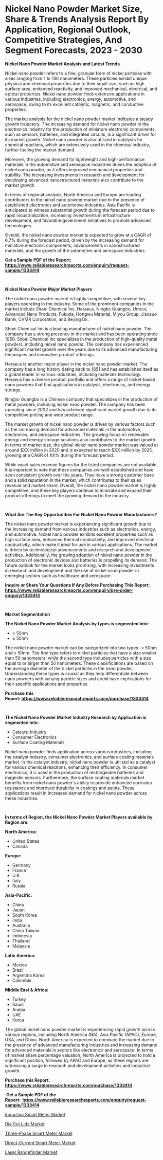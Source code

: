 <p><h1>Nickel Nano Powder Market Size, Share & Trends Analysis Report By Application, Regional Outlook, Competitive Strategies, And Segment Forecasts, 2023 - 2030</h1></p><p><strong>Nickel Nano Powder Market Analysis and Latest Trends</strong></p>
<p><p>Nickel nano powder refers to a fine, granular form of nickel particles with sizes ranging from 1 to 100 nanometers. These particles exhibit unique physical and chemical properties due to their small size, such as high surface area, enhanced reactivity, and improved mechanical, electrical, and optical properties. Nickel nano powder finds extensive applications in various industries, including electronics, energy, automotive, and aerospace, owing to its excellent catalytic, magnetic, and conductive properties.</p><p>The market analysis for the nickel nano powder market indicates a steady growth trajectory. The increasing demand for nickel nano powder in the electronics industry for the production of miniature electronic components, such as sensors, batteries, and integrated circuits, is a significant driver for its market growth. Nickel nano powder is also utilized in catalysts for chemical reactions, which are extensively used in the chemical industry, further fueling the market demand.</p><p>Moreover, the growing demand for lightweight and high-performance materials in the automotive and aerospace industries drives the adoption of nickel nano powder, as it offers improved mechanical properties and stability. The increasing investments in research and development for developing advanced nanostructured materials also contribute to the market growth.</p><p>In terms of regional analysis, North America and Europe are leading contributors to the nickel nano powder market due to the presence of established electronics and automotive industries. Asia Pacific is anticipated to witness substantial growth during the forecast period due to rapid industrialization, increasing investments in infrastructure development, and favorable government initiatives to promote advanced technologies.</p><p>Overall, the nickel nano powder market is expected to grow at a CAGR of 6.7% during the forecast period, driven by the increasing demand for miniature electronic components, advancements in nanostructured materials, and the growth of the automotive and aerospace industries.</p></p>
<p><strong>Get a Sample PDF of the Report:&nbsp; <a href="https://www.reliableresearchreports.com/enquiry/request-sample/1333414">https://www.reliableresearchreports.com/enquiry/request-sample/1333414</a></strong></p>
<p>&nbsp;</p>
<p><strong>Nickel Nano Powder Major Market Players</strong></p>
<p><p>The nickel nano powder market is highly competitive, with several key players operating in the industry. Some of the prominent companies in the market include Shoei Chemical Inc, Heraeus, Ningbo Guangbo, Umcor, Advanced Nano Products, Fukuda, Hongwu Material, Miyou Group, Jiaozuo Banlv, CVMR Corporation, and Beijing Dk.</p><p>Shoei Chemical Inc is a leading manufacturer of nickel nano powder. The company has a strong presence in the market and has been operating since 1950. Shoei Chemical Inc specializes in the production of high-quality metal powders, including nickel nano powder. The company has experienced significant market growth over the years due to its advanced manufacturing techniques and innovative product offerings.</p><p>Heraeus is another major player in the nickel nano powder market. The company has a long history dating back to 1851 and has established itself as a global leader in various industries, including materials technology. Heraeus has a diverse product portfolio and offers a range of nickel-based nano powders that find applications in catalysis, electronics, and energy storage.</p><p>Ningbo Guangbo is a Chinese company that specializes in the production of metal powders, including nickel nano powder. The company has been operating since 2002 and has achieved significant market growth due to its competitive pricing and wide product range.</p><p>The market growth of nickel nano powder is driven by various factors such as the increasing demand for advanced materials in the automotive, electronics, and aerospace industries. The growing focus on renewable energy and energy storage solutions also contributes to the market growth. In terms of market size, the global nickel nano powder market was valued at around $XX million in 2020 and is expected to reach $XX million by 2025, growing at a CAGR of XX% during the forecast period.</p><p>While exact sales revenue figures for the listed companies are not available, it is important to note that these companies are well-established and have seen consistent growth over the years. They have a strong customer base and a solid reputation in the market, which contributes to their sales revenue and market share. Overall, the nickel nano powder market is highly competitive, and these key players continue to innovate and expand their product offerings to meet the growing demand in the industry.</p></p>
<p>&nbsp;</p>
<p><strong>What Are The Key Opportunities For Nickel Nano Powder Manufacturers?</strong></p>
<p><p>The nickel nano powder market is experiencing significant growth due to the increasing demand from various industries such as electronics, energy, and automotive. Nickel nano powder exhibits excellent properties such as high surface area, enhanced thermal conductivity, and improved electrical conductivity, which make it ideal for use in various applications. The market is driven by technological advancements and research and development activities. Additionally, the growing adoption of nickel nano powder in the production of electronic devices and batteries is propelling its demand. The future outlook for the market looks promising, with increasing investments in research and development and the use of nickel nano powder in emerging sectors such as healthcare and aerospace.</p></p>
<p><strong>Inquire or Share Your Questions If Any Before Purchasing This Report: <a href="https://www.reliableresearchreports.com/enquiry/pre-order-enquiry/1333414">https://www.reliableresearchreports.com/enquiry/pre-order-enquiry/1333414</a></strong></p>
<p>&nbsp;</p>
<p><strong>Market Segmentation</strong></p>
<p><strong>The Nickel Nano Powder Market Analysis by types is segmented into:</strong></p>
<p><ul><li>< 50nm</li><li>≥ 50nm</li></ul></p>
<p><p>The nickel nano powder market can be categorized into two types -< 50nm and ≥ 50nm. The first type refers to nickel particles that have a size smaller than 50 nanometers, while the second type includes particles with a size equal to or larger than 50 nanometers. These classifications are based on the average diameter of the nickel particles in the nano powder. Understanding these types is crucial as they help differentiate between nano powders with varying particle sizes and could have implications for their specific applications and properties.</p></p>
<p><strong>Purchase this Report:&nbsp;<a href="https://www.reliableresearchreports.com/purchase/1333414">https://www.reliableresearchreports.com/purchase/1333414</a></strong></p>
<p>&nbsp;</p>
<p><strong>The Nickel Nano Powder Market Industry Research by Application is segmented into:</strong></p>
<p><ul><li>Catalyst Industry</li><li>Consumer Electronics</li><li>Surface Coating Materials</li></ul></p>
<p><p>Nickel nano powder finds application across various industries, including the catalyst industry, consumer electronics, and surface coating materials market. In the catalyst industry, nickel nano powder is utilized as a catalyst for various chemical reactions, enhancing their efficiency. In consumer electronics, it is used in the production of rechargeable batteries and magnetic sensors. Furthermore, the surface coating materials market benefits from nickel nano powder's ability to provide enhanced corrosion resistance and improved durability in coatings and paints. These applications result in increased demand for nickel nano powder across these industries.</p></p>
<p>&nbsp;</p>
<p><strong>In terms of Region, the Nickel Nano Powder Market Players available by Region are:</strong></p>
<p>
    <p> <strong> North America: </strong>
        <ul>
            <li>United States</li>
            <li>Canada</li>
        </ul>
        </p> 
    <p> <strong> Europe: </strong>
        <ul>
            <li>Germany</li>
            <li>France</li>
            <li>U.K.</li>
            <li>Italy</li>
            <li>Russia</li>
        </ul>
        </p> 
    <p> <strong> Asia-Pacific: </strong>
        <ul>
            <li>China</li>
            <li>Japan</li>
            <li>South Korea</li>
            <li>India</li>
            <li>Australia</li>
            <li>China Taiwan</li>
            <li>Indonesia</li>
            <li>Thailand</li>
            <li>Malaysia</li>
        </ul>
        </p> 
    <p> <strong> Latin America: </strong>
        <ul>
            <li>Mexico</li>
            <li>Brazil</li>
            <li>Argentina Korea</li>
            <li>Colombia</li>
        </ul>
        </p> 
    <p> <strong> Middle East & Africa: </strong>
        <ul>
            <li>Turkey</li>
            <li>Saudi</li>
            <li>Arabia</li>
            <li>UAE</li>
            <li>Korea</li>
        </ul>
    </p>
    </p>
<p><p>The global nickel nano powder market is experiencing rapid growth across various regions, including North America (NA), Asia Pacific (APAC), Europe, USA, and China. North America is expected to dominate the market due to the presence of advanced manufacturing industries and increasing demand for advanced materials in sectors like electronics and aerospace. In terms of market share percentage valuation, North America is projected to hold a significant position, followed by APAC and Europe, as these regions are witnessing a surge in research and development activities and industrial growth.</p></p>
<p><strong>Purchase this Report: <a href="https://www.reliableresearchreports.com/purchase/1333414">https://www.reliableresearchreports.com/purchase/1333414</a></strong></p>
<p>&nbsp;<strong>Get a Sample PDF of the Report:&nbsp;&nbsp;<a href="https://www.reliableresearchreports.com/enquiry/request-sample/1333414">https://www.reliableresearchreports.com/enquiry/request-sample/1333414</a></strong></p>
<p><strong></strong></p>
<p><p><a href="https://www.linkedin.com/pulse/decoding-induction-smart-meter-market-deep-dive-latest-z5kwc/">Induction Smart Meter Market</a></p><p><a href="https://medium.com/@loriwatson1948/die-cut-lids-market-insights-into-market-cagr-market-trends-and-growth-strategies-3352a0065ba4">Die Cut Lids Market</a></p><p><a href="https://www.linkedin.com/pulse/three-phase-smart-meter-market-challenges-opportunities-ceo5c/">Three-Phase Smart Meter Market</a></p><p><a href="https://www.linkedin.com/pulse/direct-current-smart-meter-market-share-amp-new-trends-gm8gc/">Direct-Current Smart Meter Market</a></p><p><a href="https://medium.com/@mikemonahan1944/laser-rangefinder-market-size-growth-forecast-2023-2030-dded6c2eb02e">Laser Rangefinder Market</a></p></p>